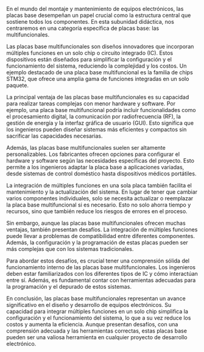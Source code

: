 En el mundo del montaje y mantenimiento de equipos electrónicos, las placas base desempeñan un papel crucial como la estructura central que sostiene todos los componentes. En esta subunidad didáctica, nos centraremos en una categoría específica de placas base: las multifuncionales.

Las placas base multifuncionales son diseños innovadores que incorporan múltiples funciones en un solo chip o circuito integrado (IC). Estos dispositivos están diseñados para simplificar la configuración y el funcionamiento del sistema, reduciendo la complejidad y los costos. Un ejemplo destacado de una placa base multifuncional es la familia de chips STM32, que ofrece una amplia gama de funciones integradas en un solo paquete.

La principal ventaja de las placas base multifuncionales es su capacidad para realizar tareas complejas con menor hardware y software. Por ejemplo, una placa base multifuncional podría incluir funcionalidades como el procesamiento digital, la comunicación por radiofrecuencia (RF), la gestión de energía y la interfaz gráfica de usuario (GUI). Esto significa que los ingenieros pueden diseñar sistemas más eficientes y compactos sin sacrificar las capacidades necesarias.

Además, las placas base multifuncionales suelen ser altamente personalizables. Los fabricantes ofrecen opciones para configurar el hardware y software según las necesidades específicas del proyecto. Esto permite a los ingenieros adaptar la placa base a aplicaciones variadas, desde sistemas de control doméstico hasta dispositivos médicos portátiles.

La integración de múltiples funciones en una sola placa también facilita el mantenimiento y la actualización del sistema. En lugar de tener que cambiar varios componentes individuales, solo se necesita actualizar o reemplazar la placa base multifuncional si es necesario. Esto no solo ahorra tiempo y recursos, sino que también reduce los riesgos de errores en el proceso.

Sin embargo, aunque las placas base multifuncionales ofrecen muchas ventajas, también presentan desafíos. La integración de múltiples funciones puede llevar a problemas de compatibilidad entre diferentes componentes. Además, la configuración y la programación de estas placas pueden ser más complejas que con los sistemas tradicionales.

Para abordar estos desafíos, es crucial tener una comprensión sólida del funcionamiento interno de las placas base multifuncionales. Los ingenieros deben estar familiarizados con los diferentes tipos de IC y cómo interactúan entre sí. Además, es fundamental contar con herramientas adecuadas para la programación y el depurado de estos sistemas.

En conclusión, las placas base multifuncionales representan un avance significativo en el diseño y desarrollo de equipos electrónicos. Su capacidad para integrar múltiples funciones en un solo chip simplifica la configuración y el funcionamiento del sistema, lo que a su vez reduce los costos y aumenta la eficiencia. Aunque presentan desafíos, con una comprensión adecuada y las herramientas correctas, estas placas base pueden ser una valiosa herramienta en cualquier proyecto de desarrollo electrónico.
